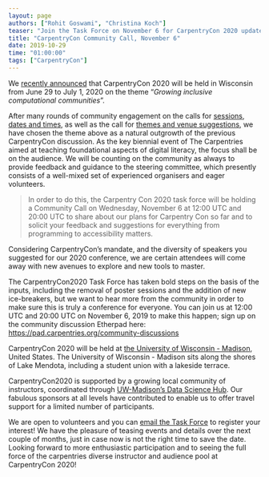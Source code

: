 ```yaml
---
layout: page
authors: ["Rohit Goswami", "Christina Koch"]
teaser: "Join the Task Force on November 6 for CarpentryCon 2020 updates"
title: "CarpentryCon Community Call, November 6"
date: 2019-10-29
time: "01:00:00"
tags: ["CarpentryCon"]
---
```

We [recently announced](https://carpentries.org/blog/2019/07/carpentrycon2020-theme-venue/) that CarpentryCon 2020 will be held in Wisconsin from June 29 to July 1, 2020 on the theme “*Growing inclusive computational communities*”. 

After many rounds of community engagement on the calls for [sessions](https://carpentries.github.io/cc2020/blog/call-for-proposals), [dates and times](https://carpentries.github.io/cc2020/blog/theme-venue-announcement), as well as the call for [themes and venue suggestions](https://carpentries.github.io/cc2020/blog/call-for-theme-venue-suggestions), we have chosen the theme above as a natural outgrowth of the previous CarpentryCon discussion. As the key biennial event of The Carpentries  aimed at teaching foundational aspects of digital literacy, the focus shall be on the audience.  We will be counting on the community as always to provide feedback and guidance to the steering committee, which presently consists of a well-mixed set of experienced organisers and eager volunteers. 

>In order to do this, the Carpentry Con 2020 task force will be holding a Community Call on Wednesday, November 6 at 12:00 UTC and 20:00 UTC to share about our plans for Carpentry Con so far and to solicit your feedback and suggestions for everything from programming to accessibility matters. 

Considering CarpentryCon’s mandate, and the diversity of speakers you suggested for our 2020 conference, we are certain attendees will come away with new avenues to explore and new tools to master. 

The CarpentryCon2020 Task Force has taken bold steps on the basis of the inputs, including the removal of poster sessions and the addition of new ice-breakers, but we want to hear more from the community in order to make sure this is truly a conference for everyone. You can join us at 12:00 UTC and 20:00 UTC on November 6, 2019 to make this happen; sign up on the community discussion Etherpad here: https://pad.carpentries.org/community-discussions 

CarpentryCon 2020 will be held at [the University of Wisconsin - Madison](https://wisc.edu/), United States. The University of Wisconsin - Madison sits along the  shores of Lake Mendota, including a student union with a lakeside  terrace. 

CarpentryCon2020 is supported by a growing local community of  instructors, coordinated through [UW-Madison’s Data Science Hub](https://datascience.wisc.edu/). Our fabulous sponsors at all levels have contributed to enable us to offer travel support for a limited number of participants. 

We are open to volunteers and you can [email the Task Force](mailto:carpentrycon@carpentries.org) to register your interest! We have the pleasure of teasing events and details over the next couple of months, just in case now is not the right time to save the date. Looking forward to more enthusiastic participation and to seeing the full force of the carpentries diverse instructor and audience pool at CarpentryCon 2020!

